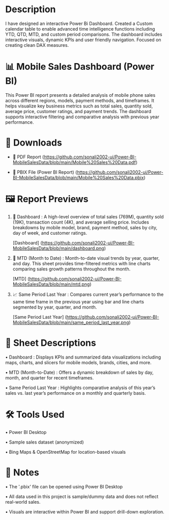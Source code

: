 # Description 
I have designed an interactive Power Bi Dashboard. Created a Custom calendar table to enable advanced time intelligence functions including YTD, QTD, MTD, and custom period comparisons. The dashboard includes interactive visuals, dynamic KPIs and user friendly navigation. Focused on creating clean DAX measures.           

# 📊 Mobile Sales Dashboard (Power BI)

This Power BI report presents a detailed analysis of mobile phone sales across different regions, models, payment methods, and timeframes. It helps visualize key business metrics such as total sales, quantity sold, average price, customer ratings, and payment trends. The dashboard supports interactive filtering and comparative analysis with previous year performance.


# 📁 Downloads

- 📄 PDF Report (https://github.com/sonali2002-ui/Power-BI-MobileSalesData/blob/main/Mobile%20Sales%20Data.pdf)
  
- 🔗 PBIX File (Power BI Report) (https://github.com/sonali2002-ui/Power-BI-MobileSalesData/blob/main/Mobile%20Sales%20Data.pbix)



# 🖼️ Report Previews

1. 🧩 Dashboard :
      A high-level overview of total sales (769M), quantity sold (19K), transaction count (4K), and average selling price. Includes breakdowns by mobile model, brand, payment method, sales by city, day of week,         and customer ratings.

      [Dashboard] (https://github.com/sonali2002-ui/Power-BI-MobileSalesData/blob/main/dashboard.png)



2. 📅 MTD (Month to Date) :
      Month-to-date visual trends by year, quarter, and day. This sheet provides time-filtered metrics with line charts comparing sales growth patterns throughout the month.

      [MTD] (https://github.com/sonali2002-ui/Power-BI-MobileSalesData/blob/main/mtd.png)
  


3. 📈 Same Period Last Year :
      Compares current year’s performance to the same time frame in the previous year using bar and line charts segmented by year, quarter, and month.

      [Same Period Last Year] (https://github.com/sonali2002-ui/Power-BI-MobileSalesData/blob/main/same_period_last_year.png)


# 📌 Sheet Descriptions

•	Dashboard : Displays KPIs and summarized data visualizations including maps, charts, and slicers for mobile models, brands, cities, and more.
  
•	MTD (Month-to-Date) : Offers a dynamic breakdown of sales by day, month, and quarter for recent timeframes.
  
•	Same Period Last Year : Highlights comparative analysis of this year’s sales vs. last year’s performance on a monthly and quarterly basis.


# 🛠️ Tools Used

•	Power BI Desktop

•	Sample sales dataset (anonymized)

•	Bing Maps & OpenStreetMap for location-based visuals

# 📝 Notes

•	The '.pbix'  file can be opened using Power BI Desktop

•	All data used in this project is sample/dummy data and does not reflect real-world sales.

•	Visuals are interactive within Power BI and support drill-down exploration.
